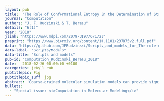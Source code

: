 ```yaml
---
layout: pub
title:  "The Role of Conformational Entropy in the Determination of Structural-Kinetic Relationships for Helix-Coil Transitions"
journal: "Computation"
authors: "J. F. Rudzinski & T. Bereau"
details: "6(1)"
year: "2018"
jlink: "https://www.mdpi.com/2079-3197/6/1/21"
preprint: "https://www.biorxiv.org/content/10.1101/237875v2.full.pdf"
data: "https://github.com/JFRudzinski/Scripts_and_models_for_The-role-of-conformational-entropy"
data-label: "Scripts/Models"
data-title: "Scripts and models"
pub-id: "Computation_Rudzinski_Bereau_2018"
date:   2018-02-26 00:00:00 +0100
categories: jekyll Pub
pubtitlepic: Fig
pubtitlepic_suff: jpg
abstract: 'Coarse-grained molecular simulation models can provide significant insight into the complex behavior of protein systems, but suffer from an inherently distorted description of dynamical properties. We recently demonstrated that, for a heptapeptide of alanine residues, the structural and kinetic properties of a simulation model are linked in a rather simple way, given a certain level of physics present in the model. In this work, we extend these findings to a longer peptide, for which the representation of configuration space in terms of a full enumeration of sequences of helical/coil states along the peptide backbone is impractical. We verify the structural-kinetic relationships by scanning the parameter space of a simple native-biased model and then employ a distinct transferable model to validate and generalize the conclusions. Our results further demonstrate the validity of the previous findings, while clarifying the role of conformational entropy in the determination of the structural-kinetic relationships. More specifically, while the global, long timescale kinetic properties of a particular class of models with varying energetic parameters but approximately fixed conformational entropy are determined by the overarching structural features of the ensemble, a shift in these kinetic observables occurs for models with a distinct representation of steric interactions. At the same time, the relationship between structure and more local, faster kinetic properties is not affected by varying the conformational entropy of the model.'
bullets:
  - "Special issue: <i>Computation in Molecular Modeling</i>"
---
```

